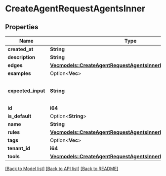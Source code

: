 # CreateAgentRequestAgentsInner

## Properties

Name | Type | Description | Notes
------------ | ------------- | ------------- | -------------
**created_at** | **String** |  | 
**description** | **String** |  | 
**edges** | [**Vec<models::CreateAgentRequestAgentsInnerEdgesInner>**](CreateAgentRequest_agents_inner_edges_inner.md) |  | 
**examples** | Option<**Vec<String>**> |  | [optional]
**expected_input** | **String** | The info the agent expects in its prompt | 
**id** | **i64** |  | 
**is_default** | Option<**String**> |  | [optional]
**name** | **String** |  | 
**rules** | [**Vec<models::CreateAgentRequestAgentsInnerRulesInner>**](CreateAgentRequest_agents_inner_rules_inner.md) |  | 
**tags** | Option<**Vec<String>**> |  | [optional]
**tenant_id** | **i64** |  | 
**tools** | [**Vec<models::CreateAgentRequestAgentsInnerRulesInnerToolsInner>**](CreateAgentRequest_agents_inner_rules_inner_tools_inner.md) |  | 

[[Back to Model list]](../README.md#documentation-for-models) [[Back to API list]](../README.md#documentation-for-api-endpoints) [[Back to README]](../README.md)


